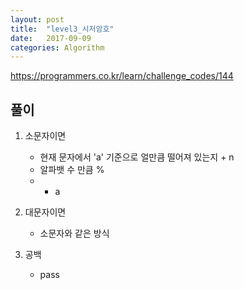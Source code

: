 ```yaml
---
layout: post
title:  "level3_시저암호"
date:   2017-09-09
categories: Algorithm
---
```



<https://programmers.co.kr/learn/challenge_codes/144>

## 풀이

1. 소문자이면
	
	- 현재 문자에서 'a' 기준으로 얼만큼 떨어져 있는지 + n
	- 알파뱃 수 만큼 % 
	- + a

2. 대문자이면

	- 소문자와 같은 방식

3. 공백

	- pass

